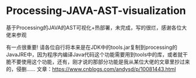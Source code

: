 # Processing-JAVA-AST-visualization
基于Processing的JAVA的AST可视化+热部署，未完成，写的很烂，感谢各位大佬来参观

有一点很重要! 请各位自行将本来是在JDK中的tools.jar复制到processing的JavaJRE中，因为程序内编译Java代码这个功能需要用到tools中的库，或者就干脆不要使用这个功能，还有，刚才说的那部分功能是我从某位大佬的文章里抄过来的，侵删……
文章：https://www.cnblogs.com/andysd/p/10081443.html
